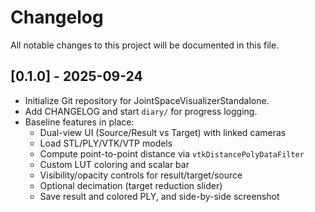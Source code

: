 # Changelog

All notable changes to this project will be documented in this file.

## [0.1.0] - 2025-09-24
- Initialize Git repository for JointSpaceVisualizerStandalone.
- Add CHANGELOG and start `diary/` for progress logging.
- Baseline features in place:
  - Dual-view UI (Source/Result vs Target) with linked cameras
  - Load STL/PLY/VTK/VTP models
  - Compute point-to-point distance via `vtkDistancePolyDataFilter`
  - Custom LUT coloring and scalar bar
  - Visibility/opacity controls for result/target/source
  - Optional decimation (target reduction slider)
  - Save result and colored PLY, and side-by-side screenshot

